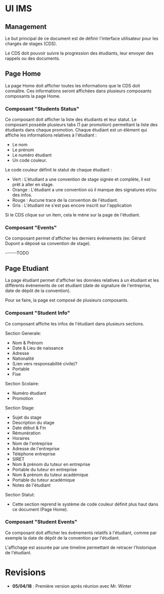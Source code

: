 # UI IMS

## Management

Le but principal de ce document est de définir l'interface utilisateur pour les chargés de stages (CDS).

Le CDS doit pouvoir suivre la progression des étudiants, leur envoyer des rappels ou des documents.

## Page Home

La page Home doit afficher toutes les informations que le CDS doit connaître.
Ces informations seront affichées dans plusieurs composants composants la page Home.

### Composant "Students Status"

Ce composant doit afficher la liste des étudiants et leur statut.
Le composant posséde plusieurs tabs (1 par promotion) permettant la liste des étudiants dans chaque promotion.
Chaque étudiant est un élèment qui affiche les informations relatives à l'étudiant :
- Le nom
- Le prénom
- Le numéro étudiant
- Un code couleur.

Le code couleur définit le statut de chaque étudiant :
- Vert : L'étudiant a une convention de stage signée et complète, il est prêt à aller en stage.
- Orange : L'étudiant a une convention où il manque des signatures et/ou des infos.
- Rouge : Aucune trace de la convention de l'étudiant.
- Gris : L'étudiant ne s'est pas encore inscrit sur l'application

Si le CDS clique sur un item, cela le méne sur la page de l'étudiant.

### Composant "Events"

Ce composant permet d'afficher les derniers événements (ex: Gérard Dupont a déposé sa convention de stage).

------TODO

## Page Etudiant

La page étudiant permet d'afficher les données relatives à un étudiant et les différents événements de cet étudiant (date de signature de l'entreprise, date de dépôt de la convention).

Pour se faire, la page est composé de plusieurs composants.

### Composant "Student Info"

Ce composant affiche les infos de l'étudiant dans plusieurs sections.

Section Generale:
- Nom & Prénom
- Date & Lieu de naissance
- Adresse
- Nationalité
- (Lien vers responsabilité civile)?
- Portable
- Fixe

Section Scolaire:
- Numéro étudiant
- Promotion

Section Stage:
- Sujet du stage
- Description du stage
- Date début & Fin
- Rémunération
- Horaires
- Nom de l'entreprise
- Adresse de l'entreprise
- Téléphone entreprise
- SIRET
- Nom & prénom du tuteur en entreprise
- Portable du tuteur en entreprise
- Nom & prénom du tuteur académique
- Portable du tuteur académique
- Notes de l'étudiant

Section Statut:
- Cette section reprend le système de code couleur définit plus haut dans ce document (Page Home).

### Composant "Student Events"

Ce composant doit afficher les événements relatifs à l'étudiant, comme par exemple la date de dépôt de la convention par l'étudiant.

L'affichage est assurée par une timeline permettant de retracer l'historique de l'étudiant.

Revisions
===
* **05/04/18** : Première version après réunion avec Mr. Winter
